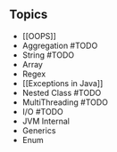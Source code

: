 ## Topics
- [[OOPS]]
- Aggregation #TODO
- String #TODO
- Array
- Regex
- [[Exceptions in Java]]
- Nested Class #TODO
- MultiThreading #TODO
- I/O #TODO
- JVM Internal
- Generics
- Enum